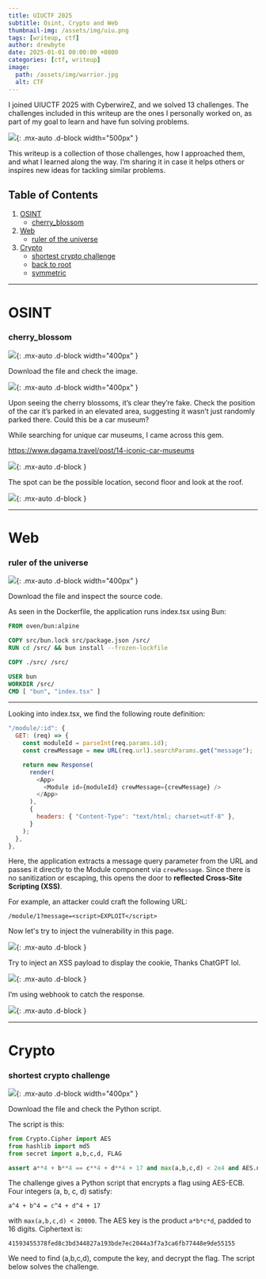```yaml
---
title: UIUCTF 2025
subtitle: Osint, Crypto and Web
thumbnail-img: /assets/img/uiu.png
tags: [writeup, ctf]
author: drewbyte
date: 2025-01-01 00:00:00 +0800
categories: [ctf, writeup]
image:
  path: /assets/img/warrior.jpg
  alt: CTF
---
```


I joined UIUCTF 2025 with CyberwireZ, and we solved 13 challenges. The challenges included in this writeup are the ones I personally worked on, as part of my goal to learn and have fun solving problems.

![](/assets/img/tocino.png){: .mx-auto .d-block width="500px" }

This writeup is a collection of those challenges, how I approached them, and what I learned along the way. I’m sharing it in case it helps others or inspires new ideas for tackling similar problems.

## Table of Contents

1. [OSINT](#osint)
   - [cherry_blossom](#cherry_blossom)
2. [Web](#web)
   - [ruler of the universe](#ruler-of-the-universe)
3. [Crypto](#crypto)
   - [shortest crypto challenge](#shortest-crypto-challenge)
   - [back to root](#back-to-root)
   - [symmetric](#symmetric)

---

# OSINT

### cherry_blossom

![](/assets/img/cherry_blossom.png){: .mx-auto .d-block width="400px" }

Download the file and check the image.

![](/assets/img/chalosint1.png){: .mx-auto .d-block width="400px" }

Upon seeing the cherry blossoms, it’s clear they’re fake. Check the position of the car it’s parked in an elevated area, suggesting it wasn’t just randomly parked there. Could this be a car museum?

While searching for unique car museums, I came across this gem.

https://www.dagama.travel/post/14-iconic-car-museums

![](/assets/img/carmuseum.png){: .mx-auto .d-block }

The spot can be the possible location, second floor and look at the roof.

![](/assets/img/autoworld.png){: .mx-auto .d-block }

---

# Web

### ruler of the universe

![](/assets/img/ruler.jpg){: .mx-auto .d-block width="400px" }

Download the file and inspect the source code.

As seen in the Dockerfile, the application runs index.tsx using Bun:

```dockerfile
FROM oven/bun:alpine

COPY src/bun.lock src/package.json /src/
RUN cd /src/ && bun install --frozen-lockfile

COPY ./src/ /src/

USER bun
WORKDIR /src/
CMD [ "bun", "index.tsx" ]
```

---

Looking into index.tsx, we find the following route definition:

```javascript
"/module/:id": {
  GET: (req) => {
    const moduleId = parseInt(req.params.id);
    const crewMessage = new URL(req.url).searchParams.get("message");

    return new Response(
      render(
        <App>
          <Module id={moduleId} crewMessage={crewMessage} />
        </App>
      ),
      {
        headers: { "Content-Type": "text/html; charset=utf-8" },
      }
    );
  },
},
```

Here, the application extracts a message query parameter from the URL and passes it directly to the Module component via `crewMessage`. Since there is no sanitization or escaping, this opens the door to **reflected Cross-Site Scripting (XSS)**.

For example, an attacker could craft the following URL:

```
/module/1?message=<script>EXPLOIT</script>
```

Now let's try to inject the vulnerability in this page.

![](/assets/img/ruler1.jpg){: .mx-auto .d-block }

Try to inject an XSS payload to display the cookie, Thanks ChatGPT lol.

![](/assets/img/xss.jpg){: .mx-auto .d-block }

I’m using webhook to catch the response.

![](/assets/img/webhook.png){: .mx-auto .d-block }

---

# Crypto

### shortest crypto challenge

![](/assets/img/shortestcrypto1.png){: .mx-auto .d-block width="400px" }

Download the file and check the Python script.

The script is this:

```python
from Crypto.Cipher import AES
from hashlib import md5
from secret import a,b,c,d, FLAG

assert a**4 + b**4 == c**4 + d**4 + 17 and max(a,b,c,d) < 2e4 and AES.new( f"{a*b*c*d}".zfill(16).encode() , AES.MODE_ECB).encrypt(FLAG).hex() == "41593455378fed8c3bd344827a193bde7ec2044a3f7a3ca6fb77448e9de55155"
```

The challenge gives a Python script that encrypts a flag using AES-ECB. Four integers (a, b, c, d) satisfy:

```
a^4 + b^4 = c^4 + d^4 + 17
```

with `max(a,b,c,d) < 20000`. The AES key is the product `a*b*c*d`, padded to 16 digits. Ciphertext is:

```
41593455378fed8c3bd344827a193bde7ec2044a3f7a3ca6fb77448e9de55155
```

We need to find (a,b,c,d), compute the key, and decrypt the flag. The script below solves the challenge.

